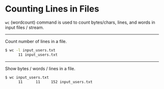 # Counting Lines in Files

`wc` (wordcount) command is used to count bytes/chars, lines, and words in input files / stream.

----
Count number of lines in a file.
```bash
$ wc -l input_users.txt
      11 input_users.txt
```
----
Show bytes / words / lines in a file.
```bash
$ wc input_users.txt
      11      11     152 input_users.txt
```
